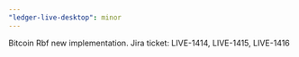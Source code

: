 ```yaml
---
"ledger-live-desktop": minor
---
```


Bitcoin Rbf new implementation. Jira ticket: LIVE-1414, LIVE-1415, LIVE-1416

